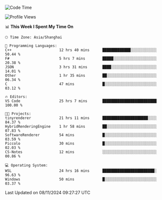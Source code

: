 <!--START_SECTION:waka-->
![Code Time](http://img.shields.io/badge/Code%20Time-2%2C128%20hrs%209%20mins-blue)

![Profile Views](http://img.shields.io/badge/Profile%20Views-0-blue)

📊 **This Week I Spent My Time On** 

```text
🕑︎ Time Zone: Asia/Shanghai

💬 Programming Languages: 
C++                      12 hrs 40 mins      █████████████░░░░░░░░░░░░   50.44 % 
F#                       5 hrs 7 mins        █████░░░░░░░░░░░░░░░░░░░░   20.38 % 
JSON                     3 hrs 31 mins       ████░░░░░░░░░░░░░░░░░░░░░   14.01 % 
Other                    1 hr 35 mins        ██░░░░░░░░░░░░░░░░░░░░░░░   06.34 % 
C                        47 mins             █░░░░░░░░░░░░░░░░░░░░░░░░   03.12 % 

🔥 Editors: 
VS Code                  25 hrs 7 mins       █████████████████████████   100.00 % 

🐱‍💻 Projects: 
tinyrenderer             21 hrs 11 mins      █████████████████████░░░░   84.37 % 
HybridRenderingEngine    1 hr 58 mins        ██░░░░░░░░░░░░░░░░░░░░░░░   07.83 % 
SoftwareRenderer         54 mins             █░░░░░░░░░░░░░░░░░░░░░░░░   03.59 % 
Piccolo                  30 mins             █░░░░░░░░░░░░░░░░░░░░░░░░   02.03 % 
CS-Notes                 12 mins             ░░░░░░░░░░░░░░░░░░░░░░░░░   00.86 % 

💻 Operating System: 
WSL                      24 hrs 16 mins      ████████████████████████░   96.63 % 
Windows                  50 mins             █░░░░░░░░░░░░░░░░░░░░░░░░   03.37 % 
```


 Last Updated on 08/11/2024 09:27:27 UTC
<!--END_SECTION:waka-->